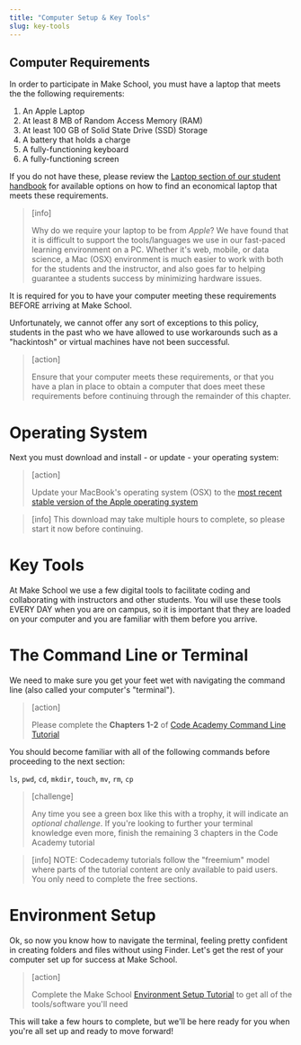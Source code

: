```yaml
---
title: "Computer Setup & Key Tools"
slug: key-tools
---
```


## Computer Requirements

In order to participate in Make School, you must have a laptop that meets the the following requirements:

1. An Apple Laptop
1. At least 8 MB of Random Access Memory (RAM)
1. At least 100 GB of Solid State Drive (SSD) Storage
1. A battery that holds a charge
1. A fully-functioning keyboard
1. A fully-functioning screen

If you do not have these, please review the [Laptop section of our student handbook](https://docs.google.com/document/d/18K7ue1L0lVw96nsaflLGLBUcfefsb0RYxVIv1xm0o30/preview#heading=h.s8dsu973nbr) for available options on how to find an economical laptop that meets these requirements.

> [info]
>
> Why do we require your laptop to be from _Apple_? We have found that it is difficult to support the tools/languages we use in our fast-paced learning environment on a PC. Whether it's web, mobile, or data science, a Mac (OSX) environment is much easier to work with both for the students and the instructor, and also goes far to helping guarantee a students success by minimizing hardware issues.

It is required for you to have your computer meeting these requirements BEFORE arriving at Make School.

Unfortunately, we cannot offer any sort of exceptions to this policy, students in the past who we have allowed to use workarounds such as a "hackintosh" or virtual machines have not been successful.

> [action]
>
> Ensure that your computer meets these requirements, or that you have a plan in place to obtain a computer that does meet these requirements before continuing through the remainder of this chapter.

# Operating System

Next you must download and install - or update - your operating system:

> [action]
>
>
> Update your MacBook's operating system (OSX) to the [most recent stable version of the Apple operating system](https://www.apple.com/macos/how-to-upgrade/)

<!-- -->

> [info]
This download may take multiple hours to complete, so please start it now before continuing.


# Key Tools

At Make School we use a few digital tools to facilitate coding and collaborating with instructors and other students. You will use these tools EVERY DAY when you are on campus, so it is important that they are loaded on your computer and you are familiar with them before you arrive.

# The Command Line or Terminal

We need to make sure you get your feet wet with navigating the command line (also called your computer's "terminal").

> [action]
>
> Please complete the **Chapters 1-2** of  [Code Academy Command Line Tutorial](https://www.codecademy.com/learn/learn-the-command-line)

You should become familiar with all of the following commands before proceeding to the next section:

`ls`, `pwd`, `cd`, `mkdir`, `touch`, `mv`, `rm`, `cp`

> [challenge]
>
> Any time you see a green box like this with a trophy, it will indicate an _optional challenge_. If you're looking to further your terminal knowledge even more, finish the remaining 3 chapters in the Code Academy tutorial

<!-- -->

> [info]
NOTE: Codecademy tutorials follow the "freemium" model where parts of the tutorial content are only available to paid users. You only need to complete the free sections.

# Environment Setup

Ok, so now you know how to navigate the terminal, feeling pretty confident in creating folders and files without using Finder. Let's get the rest of your computer set up for success at Make School.

> [action]
>
> Complete the Make School [Environment Setup Tutorial](https://www.makeschool.com/academy/track/environment-setup-39i) to get all of the tools/software you'll need

This will take a few hours to complete, but we'll be here ready for you when you're all set up and ready to move forward!
